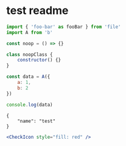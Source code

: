 # test readme

```js
import { 'foo-bar' as fooBar } from 'file'
import A from 'b'

const noop = () => {}

class noopClass {
    constructor() {}
}

const data = A({
    a: 1,
    b: 2
})

console.log(data)
```

```json5
{
    "name": "test"
}
```

```jsx
<CheckIcon style="fill: red" />
```
